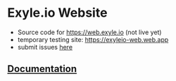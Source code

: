 # Exyle.io Website

- Source code for https://web.exyle.io (not live yet)
- temporary testing site: https://exyleio-web.web.app
- submit issues [here](https://github.com/exyleio/exyleio/issues)

## [Documentation](https://exyleio-docs.web.app/docs/projects/website)
